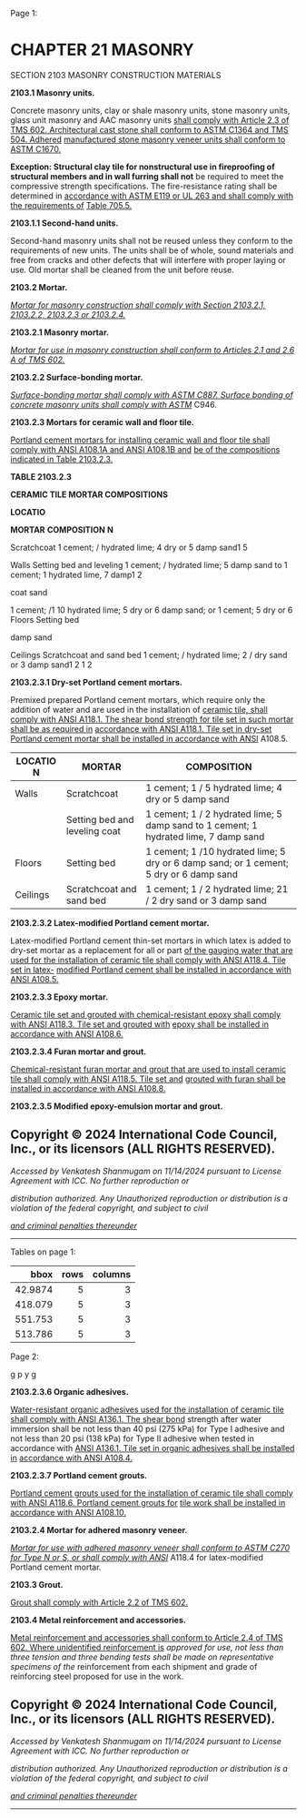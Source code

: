 Page 1:

# CHAPTER 21 MASONRY

 SECTION 2103
 MASONRY CONSTRUCTION MATERIALS


**2103.1 Masonry units.**


Concrete masonry units, clay or shale masonry units, stone masonry units, glass unit masonry and AAC masonry units
[shall comply with Article 2.3 of TMS 602. Architectural cast stone shall conform to ASTM C1364 and TMS 504. Adhered](http://codes.iccsafe.org/#VACC2021P1_Ch35_PromTMS_RefStd602_2016)
[manufactured stone masonry veneer units shall conform to ASTM C1670.](http://codes.iccsafe.org/#VACC2021P1_Ch35_PromASTM_RefStdC1670_C1670M_2018)

**Exception: Structural clay tile for nonstructural use in fireproofing of structural members and in wall furring shall not**
be required to meet the compressive strength specifications. The fire-resistance rating shall be determined in
[accordance with ASTM E119 or UL 263 and shall comply with the requirements of](http://codes.iccsafe.org/#VACC2021P1_Ch35_PromASTM_RefStdE119_2018B) [Table 705.5.](http://codes.iccsafe.org/#VACC2021P1_Ch07_Sec705.5_Tbl705.5)

**2103.1.1 Second-hand units.**

Second-hand masonry units shall not be reused unless they conform to the requirements of new units. The units shall be
of whole, sound materials and free from cracks and other defects that will interfere with proper laying or use. Old mortar
shall be cleaned from the unit before reuse.

**2103.2 Mortar.**

_[Mortar for masonry construction shall comply with Section 2103.2.1, 2103.2.2, 2103.2.3 or 2103.2.4.](http://codes.iccsafe.org/#VACC2021P1_Ch21_Sec2103.2.1)_

**2103.2.1 Masonry mortar.**

_[Mortar for use in masonry construction shall conform to Articles 2.1 and 2.6 A of TMS 602.](http://codes.iccsafe.org/#VACC2021P1_Ch35_PromTMS_RefStd602_2016)_

**2103.2.2 Surface-bonding mortar.**

_[Surface-bonding mortar shall comply with ASTM C887. Surface bonding of concrete masonry units shall comply with ASTM](http://codes.iccsafe.org/#VACC2021P1_Ch35_PromASTM_RefStdC887_13)_
C946.

**2103.2.3 Mortars for ceramic wall and floor tile.**

[Portland cement mortars for installing ceramic wall and floor tile shall comply with ANSI A108.1A and ANSI A108.1B and](http://codes.iccsafe.org/#VACC2021P1_Ch35_PromANSI_RefStdA108_1A_17)
[be of the compositions indicated in Table 2103.2.3.](http://codes.iccsafe.org/#VACC2021P1_Ch21_Sec2103.2.3_Tbl2103.2.3)

**TABLE 2103.2.3**

**CERAMIC TILE MORTAR COMPOSITIONS**

**LOCATIO**

**MORTAR** **COMPOSITION**
**N**

Scratchcoat 1 cement; / hydrated lime; 4 dry or 5 damp sand1 5

Walls Setting bed and leveling 1 cement; / hydrated lime; 5 damp sand to 1 cement; 1 hydrated lime, 7 damp1 2

coat sand

1 cement; /1 10 hydrated lime; 5 dry or 6 damp sand; or 1 cement; 5 dry or 6
Floors Setting bed

damp sand

Ceilings Scratchcoat and sand bed 1 cement; / hydrated lime; 2 / dry sand or 3 damp sand1 2 1 2

**2103.2.3.1 Dry-set Portland cement mortars.**

Premixed prepared Portland cement mortars, which require only the addition of water and are used in the installation of
[ceramic tile, shall comply with ANSI A118.1. The shear bond strength for tile set in such mortar shall be as required in](http://codes.iccsafe.org/#VACC2021P1_Ch35_PromANSI_RefStdA118_1_18)
[accordance with ANSI A118.1. Tile set in dry-set Portland cement mortar shall be installed in accordance with ANSI](http://codes.iccsafe.org/#VACC2021P1_Ch35_PromANSI_RefStdA118_1_18)
A108.5.

|LOCATIO N|MORTAR|COMPOSITION|
|---|---|---|
|Walls|Scratchcoat|1 cement; 1 / 5 hydrated lime; 4 dry or 5 damp sand|
||Setting bed and leveling coat|1 cement; 1 / 2 hydrated lime; 5 damp sand to 1 cement; 1 hydrated lime, 7 damp sand|
|Floors|Setting bed|1 cement; 1 /10 hydrated lime; 5 dry or 6 damp sand; or 1 cement; 5 dry or 6 damp sand|
|Ceilings|Scratchcoat and sand bed|1 cement; 1 / 2 hydrated lime; 21 / 2 dry sand or 3 damp sand|


**2103.2.3.2 Latex-modified Portland cement mortar.**


Latex-modified Portland cement thin-set mortars in which latex is added to dry-set mortar as a replacement for all or part
[of the gauging water that are used for the installation of ceramic tile shall comply with ANSI A118.4. Tile set in latex-](http://codes.iccsafe.org/#VACC2021P1_Ch35_PromANSI_RefStdA118_4_18)
[modified Portland cement shall be installed in accordance with ANSI A108.5.](http://codes.iccsafe.org/#VACC2021P1_Ch35_PromANSI_RefStdA108_5_20)

**2103.2.3.3 Epoxy mortar.**

[Ceramic tile set and grouted with chemical-resistant epoxy shall comply with ANSI A118.3. Tile set and grouted with](http://codes.iccsafe.org/#VACC2021P1_Ch35_PromANSI_RefStdA118_3_13)
[epoxy shall be installed in accordance with ANSI A108.6.](http://codes.iccsafe.org/#VACC2021P1_Ch35_PromANSI_RefStdA108_6_99_Reaffirmed_2019)

**2103.2.3.4 Furan mortar and grout.**

[Chemical-resistant furan mortar and grout that are used to install ceramic tile shall comply with ANSI A118.5. Tile set and](http://codes.iccsafe.org/#VACC2021P1_Ch35_PromANSI_RefStdA118_5_99)
[grouted with furan shall be installed in accordance with ANSI A108.8.](http://codes.iccsafe.org/#VACC2021P1_Ch35_PromANSI_RefStdA108_8_99_Reaffirmed_2019)


**2103.2.3.5 Modified epoxy-emulsion mortar and grout.**


## Copyright © 2024 International Code Council, Inc., or its licensors (ALL RIGHTS RESERVED).

_Accessed by Venkatesh Shanmugam on 11/14/2024 pursuant to License Agreement with ICC. No further reproduction or_

_distribution authorized. Any Unauthorized reproduction or distribution is a violation of the federal copyright, and subject to civil_

_[and criminal penalties thereunder](http://codes.iccsafe.org/content/VACC2021P1/chapter-21-masonry#VACC2021P1_Ch21_Sec2103)_


-----



Tables on page 1:

|     bbox |   rows |   columns |
|---------:|-------:|----------:|
|  42.9874 |      5 |         3 |
| 418.079  |      5 |         3 |
| 551.753  |      5 |         3 |
| 513.786  |      5 |         3 |

Page 2:

g p y g

**2103.2.3.6 Organic adhesives.**


[Water-resistant organic adhesives used for the installation of ceramic tile shall comply with ANSI A136.1. The shear bond](http://codes.iccsafe.org/#VACC2021P1_Ch35_PromANSI_RefStdA136_1_20)
strength after water immersion shall be not less than 40 psi (275 kPa) for Type I adhesive and not less than 20 psi (138
kPa) for Type II adhesive when tested in accordance with [ANSI A136.1. Tile set in organic adhesives shall be installed in](http://codes.iccsafe.org/#VACC2021P1_Ch35_PromANSI_RefStdA136_1_20)
[accordance with ANSI A108.4.](http://codes.iccsafe.org/#VACC2021P1_Ch35_PromANSI_RefStdA108_4_09)

**2103.2.3.7 Portland cement grouts.**

[Portland cement grouts used for the installation of ceramic tile shall comply with ANSI A118.6. Portland cement grouts for](http://codes.iccsafe.org/#VACC2021P1_Ch35_PromANSI_RefStdA118_6_20)
[tile work shall be installed in accordance with ANSI A108.10.](http://codes.iccsafe.org/#VACC2021P1_Ch35_PromANSI_RefStdA108_10_17)

**2103.2.4 Mortar for adhered masonry veneer.**

_[Mortar for use with adhered masonry veneer shall conform to ASTM C270 for Type N or S, or shall comply with ANSI](http://codes.iccsafe.org/#VACC2021P1_Ch35_PromASTM_RefStdC270_14a)_
A118.4 for latex-modified Portland cement mortar.

**2103.3 Grout.**

[Grout shall comply with Article 2.2 of TMS 602.](http://codes.iccsafe.org/#VACC2021P1_Ch35_PromTMS_RefStd602_2016)

**2103.4 Metal reinforcement and accessories.**

[Metal reinforcement and accessories shall conform to Article 2.4 of TMS 602. Where unidentified reinforcement is](http://codes.iccsafe.org/#VACC2021P1_Ch35_PromTMS_RefStd602_2016)
_approved for use, not less than three tension and three bending tests shall be made on representative specimens of the_
reinforcement from each shipment and grade of reinforcing steel proposed for use in the work.

## Copyright © 2024 International Code Council, Inc., or its licensors (ALL RIGHTS RESERVED).

_Accessed by Venkatesh Shanmugam on 11/14/2024 pursuant to License Agreement with ICC. No further reproduction or_

_distribution authorized. Any Unauthorized reproduction or distribution is a violation of the federal copyright, and subject to civil_

_[and criminal penalties thereunder](http://codes.iccsafe.org/content/VACC2021P1/chapter-21-masonry#VACC2021P1_Ch21_Sec2103)_


-----



